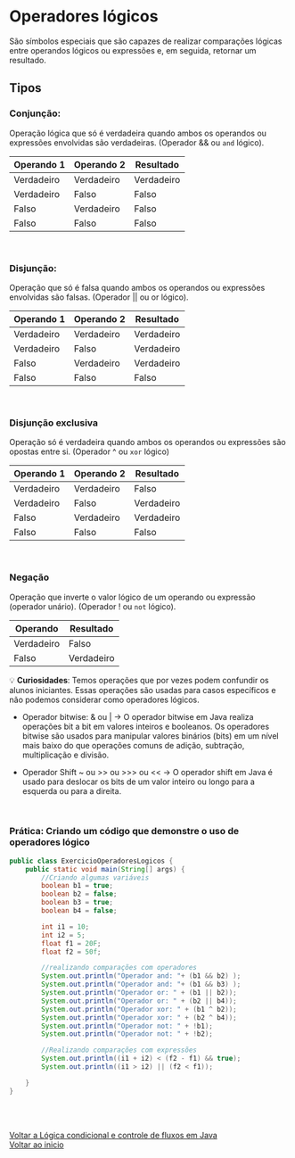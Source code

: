 # Operadores lógicos

São símbolos especiais que são capazes de realizar comparações lógicas entre operandos lógicos ou expressões e, em seguida, retornar um resultado.

## Tipos 

### Conjunção:

Operação lógica que só é verdadeira quando ambos os operandos ou expressões envolvidas são verdadeiras. (Operador && ou `and` lógico).

| Operando 1 | Operando 2 | Resultado |
| --- | --- | --- |
| Verdadeiro | Verdadeiro | Verdadeiro |
| Verdadeiro | Falso | Falso |
| Falso | Verdadeiro | Falso |
| Falso | Falso | Falso |

<br>

### Disjunção:
Operação que só é falsa quando ambos os operandos ou expressões envolvidas são falsas. (Operador || ou or lógico).

| Operando 1 | Operando 2 | Resultado |
| --- | --- | --- |
| Verdadeiro | Verdadeiro | Verdadeiro |
| Verdadeiro | Falso | Verdadeiro |
| Falso | Verdadeiro | Verdadeiro |
| Falso | Falso | Falso |

<br>

### Disjunção exclusiva

Operação só é verdadeira quando ambos os operandos ou expressões são opostas entre si. (Operador ^ ou `xor` lógico)

| Operando 1 | Operando 2 | Resultado |
| --- | --- | --- |
| Verdadeiro | Verdadeiro | Falso |
| Verdadeiro | Falso | Verdadeiro |
| Falso | Verdadeiro | Verdadeiro |
| Falso | Falso | Falso |

<br>

### Negação

Operação que inverte o valor lógico de um operando ou expressão (operador unário). (Operador ! ou `not` lógico).

| Operando | Resultado |
| --- | --- |
| Verdadeiro | Falso |
| Falso | Verdadeiro |

💡 **Curiosidades**:
    Temos operações que por vezes podem confundir os alunos iniciantes. Essas operações são usadas para casos específicos e não podemos considerar como operadores lógicos.
- Operador bitwise: & ou | → O operador bitwise em Java realiza operações bit a bit em valores inteiros e booleanos. Os operadores bitwise são usados para manipular valores binários (bits) em um nível mais baixo do que operações comuns de adição, subtração, multiplicação e divisão.
    
- Operador Shift ~ ou >> ou >>> ou << → O operador shift em Java é usado para deslocar os bits de um valor inteiro ou longo para a esquerda ou para a direita.

<br>

### Prática: Criando um código que demonstre o uso de operadores lógico
```java
public class ExercicioOperadoresLogicos {
    public static void main(String[] args) {
        //Criando algumas variáveis
        boolean b1 = true;
        boolean b2 = false;
        boolean b3 = true;
        boolean b4 = false;

        int i1 = 10;
        int i2 = 5;
        float f1 = 20F;
        float f2 = 50f;

        //realizando comparações com operadores
        System.out.println("Operador and: "+ (b1 && b2) );
        System.out.println("Operador and: "+ (b1 && b3) );
        System.out.println("Operador or: " + (b1 || b2));
        System.out.println("Operador or: " + (b2 || b4));
        System.out.println("Operador xor: " + (b1 ^ b2));
        System.out.println("Operador xor: " + (b2 ^ b4));
        System.out.println("Operador not: " + !b1);
        System.out.println("Operador not: " + !b2);

        //Realizando comparações com expressões
        System.out.println((i1 + i2) < (f2 - f1) && true);
        System.out.println((i1 > i2) || (f2 < f1));

    }
}
```

<br>

<br>

[Voltar a Lógica condicional e controle de fluxos em Java](/Arquivos/Conteudo/2%20-%20Conhecendo%20a%20linguagem%20Java/2.3%20Logica%20condicional%20e%20controle%20de%20fluxo%20java.md)<br>
[Voltar ao inicio](/README.md)